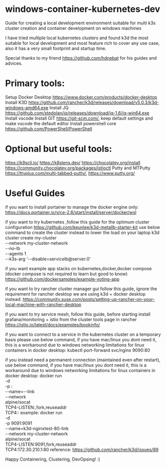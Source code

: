 # windows-container-kubernetes-dev
Guide for creating a local development environment suitable for multi k3s cluster creation and container development on windows machines

I have tried multiple local kubernetes clusters and found k3d the most suitable for local development and most feature rich to cover any use case, also it has a very small footprint and startup time.

Special thanks to my friend https://github.com/hdnebat for his guides and advices.

# Primary tools:

Setup Docker Desktop https://www.docker.com/products/docker-desktop
Install K3D https://github.com/rancher/k3d/releases/download/v5.0.3/k3d-windows-amd64.exe
Install JQ https://github.com/stedolan/jq/releases/download/jq-1.6/jq-win64.exe
Install vscode
Install GIT https://git-scm.com/, keep default settings and make vscode the default editor
Install powershell core https://github.com/PowerShell/PowerShell

# Optional but useful tools:
https://k9scli.io/
https://k8slens.dev/
https://chocolatey.org/install
https://community.chocolatey.org/packages/istioctl
Putty and MTPutty https://ttyplus.com/multi-tabbed-putty/, https://www.putty.org/

# Useful Guides

if you want to install portainer to manage the docker engine only:
https://docs.portainer.io/v/ce-2.6/start/install/server/docker/wsl

if you want to try kubernetes ,follow this guide for the optimum cluster configuration
https://github.com/keunlee/k3d-metallb-starter-kit
use below command to create the cluster instead to lower the load on your laptop
k3d cluster create my-cluster \
--network my-cluster-network \
--no-lb \
--agents 1 \
--k3s-arg '--disable=servicelb@server:0'

if you want example app stacks on kubernetes,docker,docker compose (docker compose is not required to learn but good to know)
https://github.com/dockersamples/example-voting-app

if you want to try rancher cluster manager gui follow this guide, ignore the requirement for rancher desktop we are using k3d + docker desktop instead:
https://community.suse.com/posts/setting-up-rancher-on-your-local-machine-with-rancher-desktop

if you want to try service mesh, follow this guide, before starting install grafana/monitoring + istio from the cluster tools page in rancher
https://istio.io/latest/docs/examples/bookinfo/

if you want to connect to a service in the kubernetes cluster on a temporary basis please use below command, if you have mac/linux you dont need it, this is a workaround due to windows networking limitations for linux containers in docker desktop:
kubectl port-forward svc/nginx 9090:80

if you instead need a permanent connection (maintained even after restart), use below command, if you have mac/linux you dont need it, this is a workaround due to windows networking limitations for linux containers in docker desktop:
docker run \
-d \
-p <local-port>:<local-port> \
--name=<k3d-host>-<k3d-port>-link \
--network <k3d-namespace> \
alpine/socat \
TCP4-LISTEN:<local-port>,fork,reuseaddr \
TCP4:<k3d-host>:<k3d-port>
example:
docker run \
-d \
-p 9091:9091 \
--name=k3d-nginxtest-80-link \
--network my-cluster-network \
alpine/socat \
TCP4-LISTEN:9091,fork,reuseaddr \
TCP4:172.30.210.1:80
reference: https://github.com/rancher/k3d/issues/89

Happy Containering, Clustering, DevOpsing! :)
